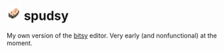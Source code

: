 # ![](public/spud.png) spudsy

My own version of the [bitsy](https://ledoux.itch.io/bitsy) editor. Very early (and nonfunctional) at the moment.
